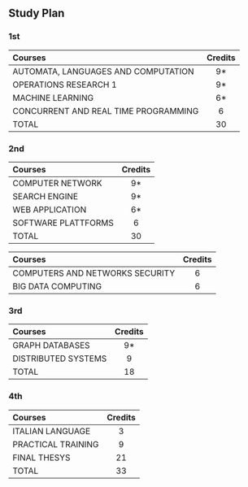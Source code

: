 ## Study Plan

### 1st 
| Courses    | Credits |
|:---------- |:-------:|
| AUTOMATA, LANGUAGES AND COMPUTATION    | 9*  |
| OPERATIONS RESEARCH 1                  | 9*  |
| MACHINE LEARNING                       | 6*  |
| CONCURRENT AND REAL TIME PROGRAMMING   | 6   |
| TOTAL                                  | 30  |

### 2nd 
| Courses    | Credits |
|:---------- |:-------:|
| COMPUTER NETWORK                              | 9*  |
| SEARCH ENGINE                                 | 9*  | 
| WEB APPLICATION                               | 6*  |
| SOFTWARE PLATTFORMS                           | 6   |
| TOTAL                                         | 30  |


| Courses    | Credits |
|:---------- |:-------:|
| COMPUTERS AND NETWORKS SECURITY               | 6   |
| BIG DATA COMPUTING 			                  | 6   |


### 3rd 
| Courses    | Credits |
|:---------- |:-------:|
| GRAPH DATABASES                        | 9*  |
| DISTRIBUTED SYSTEMS                    | 9   |
| TOTAL                                  | 18  |


### 4th 
| Courses    | Credits |
|:---------- |:-------:|
| ITALIAN LANGUAGE                       | 3   |
| PRACTICAL TRAINING                     | 9   | 
| FINAL THESYS                           | 21  |
| TOTAL                                  | 33  |






